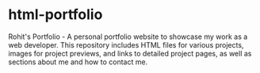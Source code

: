 # html-portfolio
Rohit's Portfolio - A personal portfolio website to showcase my work as a web developer. This repository includes HTML files for various projects, images for project previews, and links to detailed project pages, as well as sections about me and how to contact me.
